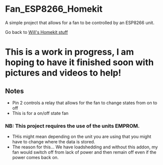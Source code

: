# Fan_ESP8266_Homekit

A simple project that allows for a fan to be controlled by an ESP8266 unit.

Go back to [Will's Homekit stuff](https://github.com/Frostist/Wills-Homekit-Stuff)

# This is a work in progress, I am hoping to have it finished soon with pictures and videos to help!

## Notes
- Pin 2 controls a relay that allows for the fan to change states from on to off
- This is for a on/off state fan


### NB: This project requires the use of the units EMPROM.
- THis might mean depending on the unit you are using that you might have to change where the data is stored.
- The reason for this... We have loadshedding and without this addon, my fan would switch off from lack of power and then remain off even if the power comes back on.

